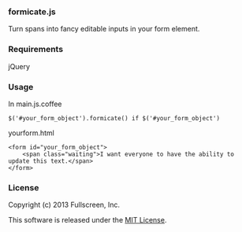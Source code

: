 <h3>formicate.js</h3>

Turn spans into fancy editable inputs in your form element.

<h3>Requirements</h3>
jQuery

<h3>Usage</h3>
In main.js.coffee

    $('#your_form_object').formicate() if $('#your_form_object')

yourform.html

    <form id="your_form_object">
        <span class="waiting">I want everyone to have the ability to update this text.</span>
    </form>

<h3>License</h3>

Copyright (c) 2013 Fullscreen, Inc.

This software is released under the <a href="http://opensource.org/licenses/MIT">MIT License</a>.

